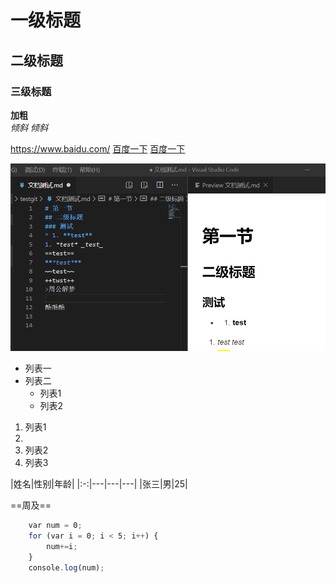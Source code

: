 # 一级标题
## 二级标题
### 三级标题

**加粗**  
*倾斜*  _倾斜_

<https://www.baidu.com/>
[百度一下](https://www.baidu.com/)
[百度一下](https://www.baidu.com/ 'https://www.baidu.com/')

![](./images/01.png)

* 列表一
* 列表二
  * 列表1
  + 列表2

1. 列表1
2. 
2. 列表2
3. 列表3


|姓名|性别|年龄|
|:-:|---|---|---|
|张三|男|25|

==周及==

```javascript
    var num = 0;
    for (var i = 0; i < 5; i++) {
        num+=i;
    }
    console.log(num);
```